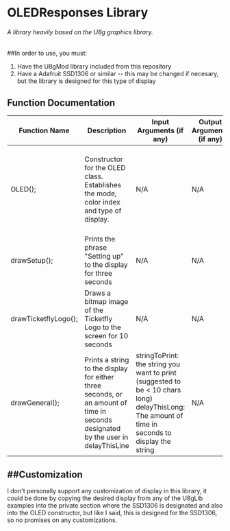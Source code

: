 # OLEDResponses Library
###### A library heavily based on the U8g graphics library.


##In order to use, you must:
1. Have the U8gMod library included from this repository
2. Have a Adafruit SSD1306 or similar -- this may be changed if necesary, but the library is designed for this type of display

## Function Documentation 

| Function Name        | Description                                                                                                                      | Input Arguments (if any)                                                                                                                          | Output Arguments (if any) | Other Important Info                                                                  |
|----------------------|----------------------------------------------------------------------------------------------------------------------------------|---------------------------------------------------------------------------------------------------------------------------------------------------|---------------------------|---------------------------------------------------------------------------------------|
| OLED();              | Constructor for the OLED class. Establishes the mode, color index and type of display.                                           | N/A                                                                                                                                               | N/A                       | As a constructor, must be called similarly to  OLED object; before the setup function |
| drawSetup();         |  Prints the phrase "Setting up" to the display for three seconds                                                                 | N/A                                                                                                                                               | N/A                       | N/A                                                                                   |
| drawTicketflyLogo(); | Draws a bitmap image of the Ticketfly Logo to the screen for 10 seconds                                                          | N/A                                                                                                                                               | N/A                       | N/A                                                                                   |
| drawGeneral();       | Prints a string to the display for either three seconds, or an amount of time in seconds designated by the user in delayThisLine | stringToPrint: the string you want to print (suggested to be < 10 chars long)  delayThisLong: The amount of time in seconds to display the string | N/A                       | N/A                                                                                   |

##Customization
--------------------
I don't personally support any customization of display in this library, it could be done by copying the desired display from any of the U8gLib examples into the private section where the SSD1306 is designated and also into the OLED constructor, but like I said, this is designed for the SSD1306, so no promises on any customizations. 
